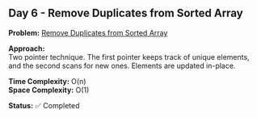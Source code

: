 ## Day 6 - Remove Duplicates from Sorted Array

**Problem:** [Remove Duplicates from Sorted Array](https://leetcode.com/problems/remove-duplicates-from-sorted-array/)

**Approach:**  
Two pointer technique. The first pointer keeps track of unique elements, and the second scans for new ones. Elements are updated in-place.

**Time Complexity:** O(n)  
**Space Complexity:** O(1)

**Status:** ✅ Completed
